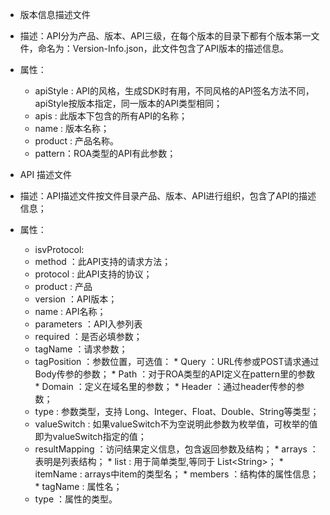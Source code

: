 * 版本信息描述文件      
 * 描述：API分为产品、版本、API三级，在每个版本的目录下都有个版本第一文件，命名为：Version-Info.json，此文件包含了API版本的描述信息。        
 * 属性：    
     * apiStyle : API的风格，生成SDK时有用，不同风格的API签名方法不同，apiStyle按版本指定，同一版本的API类型相同；    
     * apis : 此版本下包含的所有API的名称；     
     * name : 版本名称；    
     * product : 产品名称。    
     * pattern：ROA类型的API有此参数；    

* API 描述文件
 * 描述：API描述文件按文件目录产品、版本、API进行组织，包含了API的描述信息；
 * 属性：
     * isvProtocol:
     * method ：此API支持的请求方法；
     * protocol : 此API支持的协议；
     * product : 产品
     * version ：API版本；
     * name : API名称；
     * parameters ：API入参列表
     * required ：是否必填参数；
     * tagName ：请求参数；
     * tagPosition ：参数位置，可选值：
           * Query ：URL传参或POST请求通过Body传参的参数；
           * Path ：对于ROA类型的API定义在pattern里的参数
           * Domain ：定义在域名里的参数；
           * Header ：通过header传参的参数；
     * type : 参数类型，支持 Long、Integer、Float、Double、String等类型；
     * valueSwitch : 如果valueSwitch不为空说明此参数为枚举值，可枚举的值即为valueSwitch指定的值；
     * resultMapping ：访问结果定义信息，包含返回参数及结构；
           * arrays ：表明是列表结构；
           * list : 用于简单类型,等同于 List&#60;String&#62;；
           * itemName : arrays中item的类型名；
           * members ：结构体的属性信息；
           * tagName : 属性名；
     * type ：属性的类型。